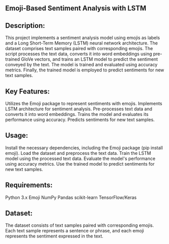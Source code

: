 ## Emoji-Based Sentiment Analysis with LSTM

## Description:
This project implements a sentiment analysis model using emojis as labels and a Long Short-Term Memory (LSTM) neural network architecture. The dataset comprises text samples paired with corresponding emojis. The script processes the text data, converts it into word embeddings using pre-trained GloVe vectors, and trains an LSTM model to predict the sentiment conveyed by the text. The model is trained and evaluated using accuracy metrics. Finally, the trained model is employed to predict sentiments for new text samples.

## Key Features:

Utilizes the Emoji package to represent sentiments with emojis.
Implements LSTM architecture for sentiment analysis.
Pre-processes text data and converts it into word embeddings.
Trains the model and evaluates its performance using accuracy.
Predicts sentiments for new text samples.

## Usage:

Install the necessary dependencies, including the Emoji package (pip install emoji).
Load the dataset and preprocess the text data.
Train the LSTM model using the processed text data.
Evaluate the model's performance using accuracy metrics.
Use the trained model to predict sentiments for new text samples.

## Requirements:

Python 3.x
Emoji
NumPy
Pandas
scikit-learn
TensorFlow/Keras

## Dataset:
The dataset consists of text samples paired with corresponding emojis. Each text sample represents a sentence or phrase, and each emoji represents the sentiment expressed in the text.
